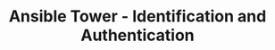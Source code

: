 ---
permalink: /product-documents/ansible-tower/nist-800-53/ia/
layout: control_response
title: Ansible Tower - Identification and Authentication
category: Product Documents
lead: |
  Control responses for NIST 800-53 rev4.
subnav:
  data: components.ansible-tower.policies.IA-Identification_and_Authentication.component
  href: ['#%', control_key]
  text: control_key
product_info:
  name: Ansible Tower
  opencontrol_component: ansible-tower
  control_family: IA-Identification_and_Authentication
---
